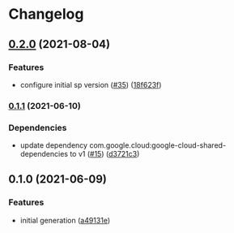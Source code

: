 # Changelog

## [0.2.0](https://www.github.com/googleapis/java-life-sciences/compare/v0.1.1...v0.2.0) (2021-08-04)


### Features

* configure initial sp version ([#35](https://www.github.com/googleapis/java-life-sciences/issues/35)) ([18f623f](https://www.github.com/googleapis/java-life-sciences/commit/18f623f5806ef05e601734fa6a8b722eddaacfa6))

### [0.1.1](https://www.github.com/googleapis/java-life-sciences/compare/v0.1.0...v0.1.1) (2021-06-10)


### Dependencies

* update dependency com.google.cloud:google-cloud-shared-dependencies to v1 ([#15](https://www.github.com/googleapis/java-life-sciences/issues/15)) ([d3721c3](https://www.github.com/googleapis/java-life-sciences/commit/d3721c316245586a925f228c8dea02b84ce6124e))

## 0.1.0 (2021-06-09)


### Features

* initial generation ([a49131e](https://www.github.com/googleapis/java-life-sciences/commit/a49131ea010a6b979081b7e60310811ca59af9f5))
